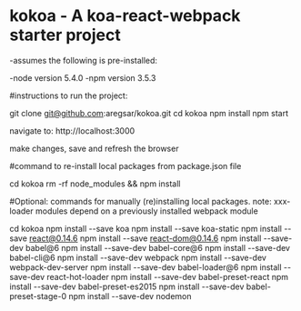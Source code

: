 # kokoa - A koa-react-webpack starter project

-assumes the following is pre-installed:

-node version 5.4.0
-npm version 3.5.3


#instructions to run the project:

git clone git@github.com:aregsar/kokoa.git
cd kokoa
npm install
npm start

navigate to: http://localhost:3000

make changes, save and refresh the browser

#command to re-install local packages from package.json file

cd kokoa
rm -rf node_modules && npm install 


#Optional:
commands for manually (re)installing local packages.
note: xxx-loader modules depend on a previously installed webpack module


cd kokoa
npm install --save koa
npm install --save koa-static
npm install --save react@0.14.6
npm install --save react-dom@0.14.6
npm install --save-dev babel@6
npm install --save-dev babel-core@6
npm install --save-dev babel-cli@6
npm install --save-dev webpack
npm install --save-dev webpack-dev-server
npm install --save-dev babel-loader@6
npm install --save-dev react-hot-loader
npm install --save-dev babel-preset-react
npm install --save-dev babel-preset-es2015
npm install --save-dev babel-preset-stage-0
npm install --save-dev nodemon 









